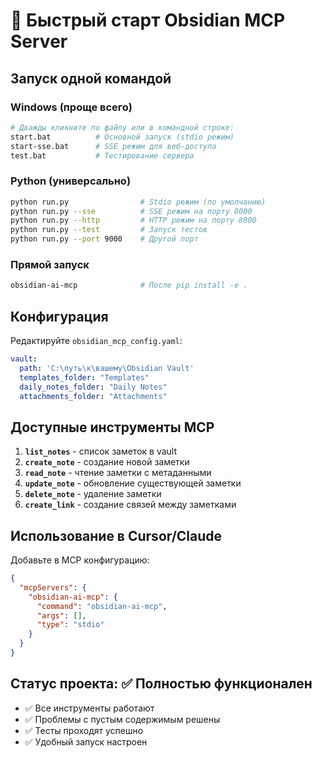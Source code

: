 # 🚀 Быстрый старт Obsidian MCP Server

## Запуск одной командой

### Windows (проще всего)
```bash
# Дважды кликните по файлу или в командной строке:
start.bat          # Основной запуск (stdio режим)
start-sse.bat      # SSE режим для веб-доступа
test.bat           # Тестирование сервера
```

### Python (универсально)
```bash
python run.py                # Stdio режим (по умолчанию)
python run.py --sse          # SSE режим на порту 8000
python run.py --http         # HTTP режим на порту 8000
python run.py --test         # Запуск тестов
python run.py --port 9000    # Другой порт
```

### Прямой запуск
```bash
obsidian-ai-mcp              # После pip install -e .
```

## Конфигурация

Редактируйте `obsidian_mcp_config.yaml`:
```yaml
vault:
  path: 'C:\путь\к\вашему\Obsidian Vault'
  templates_folder: "Templates"
  daily_notes_folder: "Daily Notes"
  attachments_folder: "Attachments"
```

## Доступные инструменты MCP

1. **`list_notes`** - список заметок в vault
2. **`create_note`** - создание новой заметки  
3. **`read_note`** - чтение заметки с метаданными
4. **`update_note`** - обновление существующей заметки
5. **`delete_note`** - удаление заметки
6. **`create_link`** - создание связей между заметками

## Использование в Cursor/Claude

Добавьте в MCP конфигурацию:
```json
{
  "mcpServers": {
    "obsidian-ai-mcp": {
      "command": "obsidian-ai-mcp",
      "args": [],
      "type": "stdio"
    }
  }
}
```

## Статус проекта: ✅ Полностью функционален
- ✅ Все инструменты работают
- ✅ Проблемы с пустым содержимым решены  
- ✅ Тесты проходят успешно
- ✅ Удобный запуск настроен
